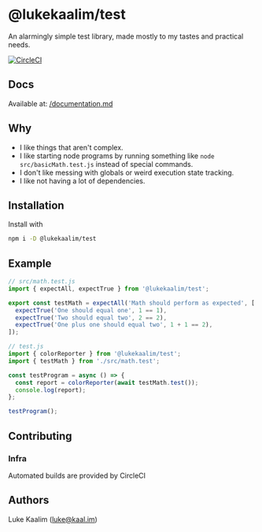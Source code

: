 # @lukekaalim/test
An alarmingly simple test library, made mostly to my tastes and practical needs.

[![CircleCI](https://img.shields.io/circleci/build/github/lukekaalim/test)](https://circleci.com/gh/lukekaalim/test)

## Docs
Available at:
[/documentation.md](/documentation.md)

## Why
- I like things that aren't complex.
- I like starting node programs by running something like `node src/basicMath.test.js` instead of special commands.
- I don't like messing with globals or weird execution state tracking.
- I like not having a lot of dependencies.

## Installation
Install with
```bash
npm i -D @lukekaalim/test
```

## Example

```javascript
// src/math.test.js
import { expectAll, expectTrue } from '@lukekaalim/test';

export const testMath = expectAll('Math should perform as expected', [
  expectTrue('One should equal one', 1 == 1),
  expectTrue('Two should equal two', 2 == 2),
  expectTrue('One plus one should equal two', 1 + 1 == 2),
]);
```
```javascript
// test.js
import { colorReporter } from '@lukekaalim/test';
import { testMath } from './src/math.test';

const testProgram = async () => {
  const report = colorReporter(await testMath.test());
  console.log(report);
};

testProgram();
```

## Contributing

### Infra
Automated builds are provided by CircleCI

## Authors
Luke Kaalim (luke@kaal.im)